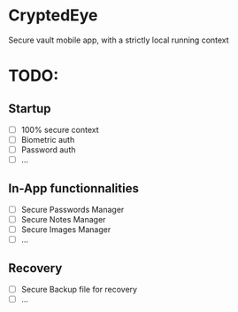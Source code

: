 # CryptedEye
Secure vault mobile app, with a strictly local running context

# TODO:

## Startup
* [ ] 100% secure context 
* [ ] Biometric auth
* [ ] Password auth
* [ ] ...

## In-App functionnalities
* [ ] Secure Passwords Manager
* [ ] Secure Notes Manager
* [ ] Secure Images Manager
* [ ] ...

## Recovery
* [ ] Secure Backup file for recovery
* [ ] ...

